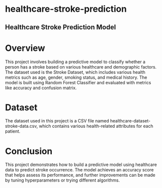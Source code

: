 # healthcare-stroke-prediction
## Healthcare Stroke Prediction Model
# Overview
This project involves building a predictive model to classify whether a person has a stroke based on various healthcare and demographic factors. The dataset used is the Stroke Dataset, which includes various health metrics such as age, gender, smoking status, and medical history. The model is built using Random Forest Classifier and evaluated with metrics like accuracy and confusion matrix.

# Dataset
The dataset used in this project is a CSV file named healthcare-dataset-stroke-data.csv, which contains various health-related attributes for each patient.

# Conclusion
This project demonstrates how to build a predictive model using healthcare data to predict stroke occurrence. The model achieves an accuracy score that helps assess its performance, and further improvements can be made by tuning hyperparameters or trying different algorithms.


